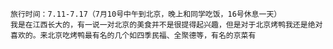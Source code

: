 	旅行时间：7.11-7.17（7月10号中午到北京，晚上和同学吃饭，16号休息一天）
	我是在江西长大的，有一说一对北京的美食并不是很提得起兴趣，但是对于北京烤鸭我还是绝对喜欢的。来北京吃烤鸭最有名的几个如四季民福、全聚德等，有名的京菜有